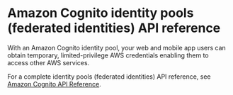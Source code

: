 # Amazon Cognito identity pools \(federated identities\) API reference<a name="cognito-federatedidentities-api-reference"></a>

With an Amazon Cognito identity pool, your web and mobile app users can obtain temporary, limited\-privilege AWS credentials enabling them to access other AWS services\.

For a complete identity pools \(federated identities\) API reference, see [Amazon Cognito API Reference](https://docs.aws.amazon.com/cognitoidentity/latest/APIReference/)\.